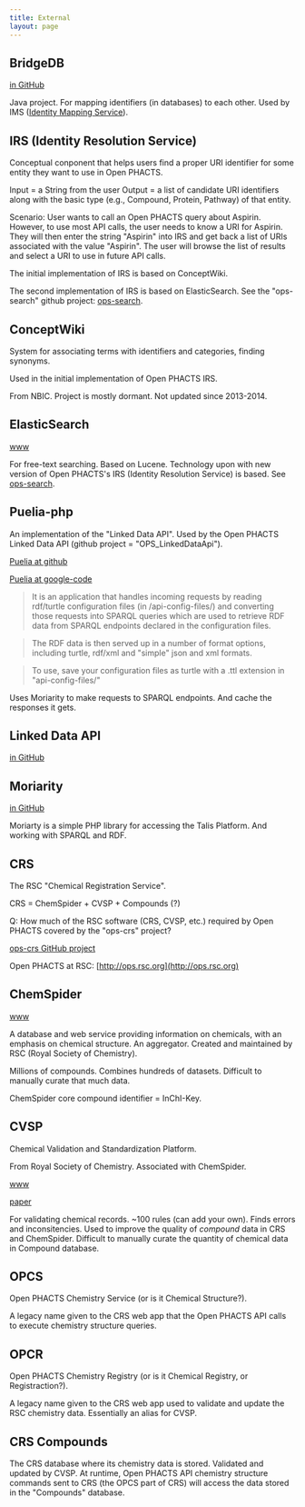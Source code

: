 ```yaml
---
title: External
layout: page
---
```


## BridgeDB

[in GitHub](https://github.com/bridgedb/BridgeDb)

Java project.  For mapping identifiers (in databases) to each other.  Used by IMS
([Identity Mapping Service](https://github.com/openphacts/IdentityMappingService)).


## IRS (Identity Resolution Service)

Conceptual conponent that helps users find a proper URI identifier for some entity they want to
use in Open PHACTS.

Input = a String from the user
Output = a list of candidate URI identifiers along with the basic type (e.g., Compound, Protein, Pathway) of that entity.

Scenario:  User wants to call an Open PHACTS query about Aspirin.  However, to use most API
calls, the user needs to know a URI for Aspirin.  They will then enter the string "Aspirin" into
IRS and get back a list of URIs associated with the value "Aspirin".  The user will browse the
list of results and select a URI to use in future API calls.

The initial implementation of IRS is based on ConceptWiki.

The second implementation of IRS is based on ElasticSearch.  See the "ops-search" github
project:  [ops-search](http://github.com/openphacts/ops-search).


## ConceptWiki

System for associating terms with identifiers and categories, finding synonyms.

Used in the initial implementation of Open PHACTS IRS.

From NBIC. Project is mostly dormant.  Not updated since 2013-2014.


## ElasticSearch

[www](https://www.elastic.co/products)

For free-text searching.  Based on Lucene.  Technology upon with new version of Open PHACTS's
IRS (Identity Resolution Service) is based.  See
[ops-search](http://github.com/openphacts/ops-search).


## Puelia-php

An implementation of the "Linked Data API".  Used by the Open PHACTS Linked Data API (github
project = "OPS_LinkedDataApi").

[Puelia at github](https://github.com/kwijibo/puelia)

[Puelia at google-code](https://code.google.com/archive/p/puelia-php/)

> It is an application that handles incoming requests by reading rdf/turtle configuration files (in /api-config-files/) and converting those requests into SPARQL queries which are used to retrieve RDF data from SPARQL endpoints declared in the configuration files.

> The RDF data is then served up in a number of format options, including turtle, rdf/xml and "simple" json and xml formats.

> To use, save your configuration files as turtle with a .ttl extension in "api-config-files/"

Uses Moriarity to make requests to SPARQL endpoints. And cache the responses it gets.


## Linked Data API

[in GitHub](https://github.com/UKGovLD/linked-data-api/blob/wiki/Specification.md)


## Moriarity

[in GitHub](https://github.com/iand/moriarty)

Moriarty is a simple PHP library for accessing the Talis Platform. And working with SPARQL and RDF.


## CRS

The RSC "Chemical Registration Service".

CRS = ChemSpider + CVSP + Compounds (?)

Q: How much of the RSC software (CRS, CVSP, etc.) required by Open PHACTS covered by the "ops-crs" project?

[ops-crs GitHub project](https://github.com/openphacts/ops-crs/)

Open PHACTS at RSC: [http://ops.rsc.org](http://ops.rsc.org)


## ChemSpider

[www](http://www.chemspider.com)

A database and web service providing information on chemicals, with an emphasis on chemical
structure.  An aggregator.  Created and maintained by RSC (Royal Society of Chemistry).

Millions of compounds.  Combines hundreds of datasets.  Difficult to manually curate that much
data.

ChemSpider core compound identifier = InChI-Key.


## CVSP

Chemical Validation and Standardization Platform.

From Royal Society of Chemistry. Associated with ChemSpider.

[www](http://cvsp.chemspider.com)

[paper](https://www.ncbi.nlm.nih.gov/pmc/articles/PMC4494041/)

For validating chemical records.  ~100 rules (can add your own).  Finds errors and inconsitencies.
Used to improve the quality of *compound* data in CRS and ChemSpider.  Difficult to manually
curate the quantity of chemical data in Compound database.


## OPCS

Open PHACTS Chemistry Service (or is it Chemical Structure?).

A legacy name given to the CRS web app that the Open PHACTS API calls to execute chemistry structure
queries.


## OPCR

Open PHACTS Chemistry Registry (or is it Chemical Registry, or Registraction?).

A legacy name given to the CRS web app used to validate and update the RSC chemistry
data. Essentially an alias for CVSP.


## CRS Compounds

The CRS database where its chemistry data is stored. Validated and updated by CVSP.  At runtime,
Open PHACTS API chemistry structure commands sent to CRS (the OPCS part of CRS) will access the
data stored in the "Compounds" database.
